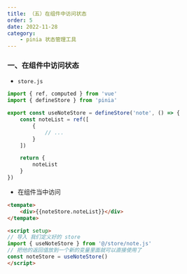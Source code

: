 ```yaml
---
title: （五）在组件中访问状态
order: 5
date: 2022-11-28
category:
    - pinia 状态管理工具
---
```


<!-- ![](https://image.zswei.xyz/img/202211271445584.png) -->

### 一、在组件中访问状态
- `store.js`
```js
import { ref, computed } from 'vue'
import { defineStore } from 'pinia'

export const useNoteStore = defineStore('note', () => {
    const noteList = ref([
        {
            // ...
        }
    ])

    return {
        noteList
    }
})
```

- 在组件当中访问
```html
<tempate>
    <div>{{noteStore.noteList}}</div>
</tempate>

<script setup>
// 导入 我们定义好的 store
import { useNoteStore } from '@/store/note.js'
// 把他的返回值放到一个新的变量里面就可以直接使用了
const noteStore = useNoteStore()
</script>
```